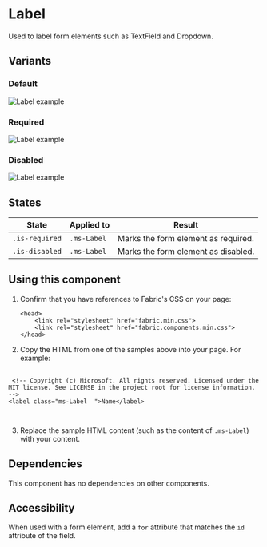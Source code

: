 # Label
Used to label form elements such as TextField and Dropdown.

## Variants

### Default


![Label example](https://raw.githubusercontent.com/OfficeDev/office-ui-fabric-js/master/ghdocs/component_images/Label-default.png)


### Required


![Label example](https://raw.githubusercontent.com/OfficeDev/office-ui-fabric-js/master/ghdocs/component_images/Label-required.png)


### Disabled


![Label example](https://raw.githubusercontent.com/OfficeDev/office-ui-fabric-js/master/ghdocs/component_images/Label-disabled.png)


## States
State | Applied to | Result
 --- | --- | ---
`.is-required` | `.ms-Label` | Marks the form element as required.
`.is-disabled` | `.ms-Label` | Marks the form element as disabled.

## Using this component
1. Confirm that you have references to Fabric's CSS on your page:
    ```
    <head>
        <link rel="stylesheet" href="fabric.min.css">
        <link rel="stylesheet" href="fabric.components.min.css">
    </head>
    ```
2. Copy the HTML from one of the samples above into your page. For example:

<pre>
    <code>
 &lt;!-- Copyright (c) Microsoft. All rights reserved. Licensed under the MIT license. See LICENSE in the project root for license information. --&gt;
&lt;label class&#x3D;&quot;ms-Label  &quot;&gt;Name&lt;/label&gt;

    </code>
</pre>

3. Replace the sample HTML content (such as the content of `.ms-Label`) with your content.

## Dependencies
This component has no dependencies on other components.

## Accessibility
When used with a form element, add a `for` attribute that matches the `id` attribute of the field.
